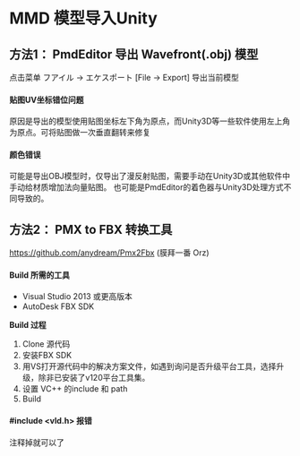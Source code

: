 # MMD 模型导入Unity

## 方法1： PmdEditor 导出 Wavefront(.obj) 模型
点击菜单 フアイル -> エケスポート [File -> Export] 导出当前模型

#### 贴图UV坐标错位问题
原因是导出的模型使用贴图坐标左下角为原点，而Unity3D等一些软件使用左上角为原点。可将贴图做一次垂直翻转来修复
#### 颜色错误
可能是导出OBJ模型时，仅导出了漫反射贴图，需要手动在Unity3D或其他软件中手动给材质增加法向量贴图。
也可能是PmdEditor的着色器与Unity3D处理方式不同导致的。

## 方法2： PMX to FBX 转换工具
https://github.com/anydream/Pmx2Fbx (膜拜一番 Orz)

#### Build 所需的工具
- Visual Studio 2013 或更高版本
- AutoDesk FBX SDK

**Build 过程**
1. Clone 源代码
2. 安装FBX SDK
3. 用VS打开源代码中的解决方案文件，如遇到询问是否升级平台工具，选择升级，除非已安装了v120平台工具集。
4. 设置 VC++ 的include 和 path
5. Build

#### #include <vld.h> 报错
注释掉就可以了

